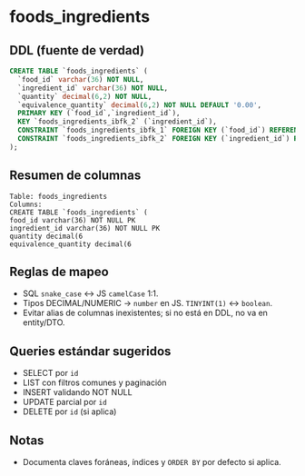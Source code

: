 # foods_ingredients

## DDL (fuente de verdad)

```sql
CREATE TABLE `foods_ingredients` (
  `food_id` varchar(36) NOT NULL,
  `ingredient_id` varchar(36) NOT NULL,
  `quantity` decimal(6,2) NOT NULL,
  `equivalence_quantity` decimal(6,2) NOT NULL DEFAULT '0.00',
  PRIMARY KEY (`food_id`,`ingredient_id`),
  KEY `foods_ingredients_ibfk_2` (`ingredient_id`),
  CONSTRAINT `foods_ingredients_ibfk_1` FOREIGN KEY (`food_id`) REFERENCES `foods` (`id`),
  CONSTRAINT `foods_ingredients_ibfk_2` FOREIGN KEY (`ingredient_id`) REFERENCES `ingredients` (`id`) ON DELETE CASCADE
);
```

## Resumen de columnas

```
Table: foods_ingredients
Columns:
CREATE TABLE `foods_ingredients` (
food_id varchar(36) NOT NULL PK
ingredient_id varchar(36) NOT NULL PK
quantity decimal(6
equivalence_quantity decimal(6
```

## Reglas de mapeo

- SQL `snake_case` ↔ JS `camelCase` 1:1.
- Tipos DECIMAL/NUMERIC → `number` en JS. `TINYINT(1)` ↔ `boolean`.
- Evitar alias de columnas inexistentes; si no está en DDL, no va en entity/DTO.

## Queries estándar sugeridos

- SELECT por `id`
- LIST con filtros comunes y paginación
- INSERT validando NOT NULL
- UPDATE parcial por `id`
- DELETE por `id` (si aplica)

## Notas

- Documenta claves foráneas, índices y `ORDER BY` por defecto si aplica.
